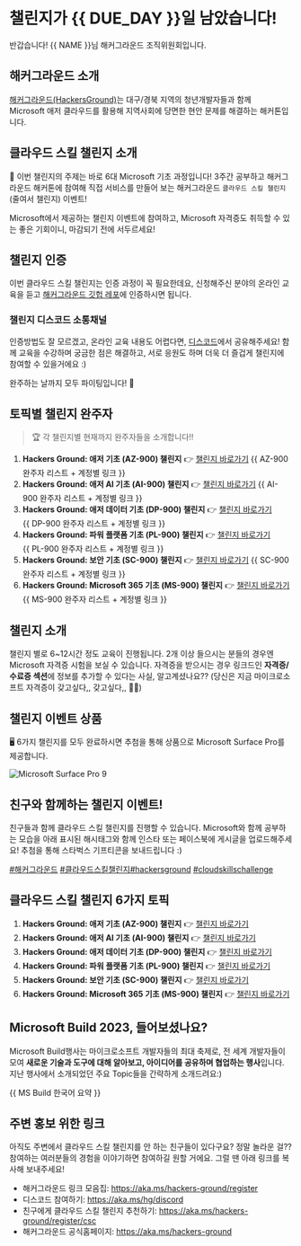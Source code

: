 # 챌린지가 {{ DUE_DAY }}일 남았습니다!

반갑습니다! {{ NAME }}님 해커그라운드 조직위원회입니다.

## 해커그라운드 소개

[해커그라운드(HackersGround)](https://aka.ms/hackers-ground)는 대구/경북 지역의 청년개발자들과 함께  
Microsoft 애저 클라우드를 활용해 지역사회에 당면한 현안 문제를 해결하는 해커톤입니다.  

## 클라우드 스킬 챌린지 소개

💬 이번 챌린지의 주제는 바로 6대 Microsoft 기초 과정입니다! 3주간 공부하고 해커그라운드 해커톤에 참여해 직접 서비스를 만들어 보는 해커그라운드 `클라우드 스킬 챌린지`(줄여서 챌린지) 이벤트!  

Microsoft에서 제공하는 챌린지 이벤트에 참여하고, Microsoft 자격증도 취득할 수 있는 좋은 기회이니, 마감되기 전에 서두르세요!  

## 챌린지 인증

이번 클라우드 스킬 챌린지는 인증 과정이 꼭 필요한데요, 신청해주신 분야의 온라인 교육을 듣고 [해커그라운드 깃헙 레포](hhttps://aka.ms/hackers-ground)에 인증하시면 됩니다.  

### 챌린지 디스코드 소통채널

인증방법도 잘 모르겠고, 온라인 교육 내용도 어렵다면, [디스코드](https://aka.ms/hg/discord)에서 공유해주세요! 함께 교육을 수강하며 궁금한 점은 해결하고, 서로 응원도 하며 더욱 더 즐겁게 챌린지에 참여할 수 있을거에요 :)  

완주하는 날까지 모두 파이팅입니다! 👊
  
## 토픽별 챌린지 완주자

> 🏆 각 챌린지별 현재까지 완주자들을 소개합니다!!  
1. **Hackers Ground: 애저 기초 (AZ-900) 챌린지** 👉 [챌린지 바로가기](https://aka.ms/hg/csc/az-900)
{{ AZ-900 완주자 리스트 + 계정별 링크 }}
1. **Hackers Ground: 애저 AI 기초 (AI-900) 챌린지** 👉 [챌린지 바로가기](https://aka.ms/hg/csc/ai-900)
{{ AI-900 완주자 리스트 + 계정별 링크 }}
1. **Hackers Ground: 애저 데이터 기초 (DP-900) 챌린지** 👉 [챌린지 바로가기](https://aka.ms/hg/csc/dp-900)  
{{ DP-900 완주자 리스트 + 계정별 링크 }}
1. **Hackers Ground: 파워 플랫폼 기초 (PL-900) 챌린지** 👉 [챌린지 바로가기](https://aka.ms/hg/csc/pl-900)  
{{ PL-900 완주자 리스트 + 계정별 링크 }}
1. **Hackers Ground: 보안 기초 (SC-900) 챌린지** 👉 [챌린지 바로가기](https://aka.ms/hg/csc/sc-900)
{{ SC-900 완주자 리스트 + 계정별 링크 }}
1. **Hackers Ground: Microsoft 365 기초 (MS-900) 챌린지** 👉 [챌린지 바로가기](https://aka.ms/hg/csc/ms-900)  
{{ MS-900 완주자 리스트 + 계정별 링크 }}

## 챌린지 소개  

챌린지 별로 6~12시간 정도 교육이 진행됩니다. 2개 이상 들으시는 분들의 경우엔 Microsoft 자격증 시험을 보실 수 있습니다. 자격증을 받으시는 경우 링크드인 **자격증/수료증 섹션**에 정보를 추가할 수 있다는 사실, 알고계셨나요?? (당신은 지금 마이크로소프트 자격증이 갖고싶다,, 갖고싶다,, 😵‍💫)

## 챌린지 이벤트 상품

🖥 6가지 챌린지를 모두 완료하시면 추첨을 통해 상품으로 Microsoft Surface Pro를 제공합니다.

![Microsoft Surface Pro 9](https://github.com/microsoft/hackers-ground/blob/main/assets/microsoft-surface-pro-9.jpg?raw=true)

## 친구와 함께하는 챌린지 이벤트!

친구들과 함께 클라우드 스킬 챌린지를 진행할 수 있습니다. Microsoft와 함께 공부하는 모습을 아래 표시된 해시태그와 함께 인스타 또는 페이스북에 게시글을 업로드해주세요! 추첨을 통해 스타벅스 기프티콘을 보내드립니다 :)  

[#해커그라운드](https://www.instagram.com/explore/tags/해커그라운드/) [#클라우드스킬챌린지](https://www.instagram.com/explore/tags/해커그라운드/)[#hackersground](https://www.instagram.com/explore/tags/hackerground) [#cloudskillschallenge](https://www.instagram.com/explore/tags/cloudskillschallenge)

## 클라우드 스킬 챌린지 6가지 토픽

1. **Hackers Ground: 애저 기초 (AZ-900) 챌린지** 👉 [챌린지 바로가기](https://aka.ms/hg/csc/az-900)
1. **Hackers Ground: 애저 AI 기초 (AI-900) 챌린지** 👉 [챌린지 바로가기](https://aka.ms/hg/csc/ai-900)
1. **Hackers Ground: 애저 데이터 기초 (DP-900) 챌린지** 👉 [챌린지 바로가기](https://aka.ms/hg/csc/dp-900)
1. **Hackers Ground: 파워 플랫폼 기초 (PL-900) 챌린지** 👉 [챌린지 바로가기](https://aka.ms/hg/csc/pl-900)
1. **Hackers Ground: 보안 기초 (SC-900) 챌린지** 👉 [챌린지 바로가기](https://aka.ms/hg/csc/sc-900)
1. **Hackers Ground: Microsoft 365 기초 (MS-900) 챌린지** 👉 [챌린지 바로가기](https://aka.ms/hg/csc/ms-900)

## Microsoft Build 2023, 들어보셨나요?

Microsoft Build행사는 마이크로소프트 개발자들의 최대 축제로, 전 세계 개발자들이 모여 **새로운 기술과 도구에 대해 알아보고, 아이디어를 공유하며 협업하는 행사**입니다. 지난 행사에서 소개되었던 주요 Topic들을 간략하게 소개드려요:)

{{ MS Build 한국어 요약 }}

## 주변 홍보 위한 링크

아직도 주변에서 클라우드 스킬 챌린지를 안 하는 친구들이 있다구요? 정말 놀라운 걸?? 참여하는 여러분들의 경험을 이야기하면 참여하길 원할 거에요. 그럴 땐 아래 링크를 복사해 보내주세요!

* 해커그라운드 링크 모음집: https://aka.ms/hackers-ground/register  
* 디스코드 참여하기: https://aka.ms/hg/discord 
* 친구에게 클라우드 스킬 챌린지 추천하기: https://aka.ms/hackers-ground/register/csc  
* 해커그라운드 공식홈페이지: https://aka.ms/hackers-ground

